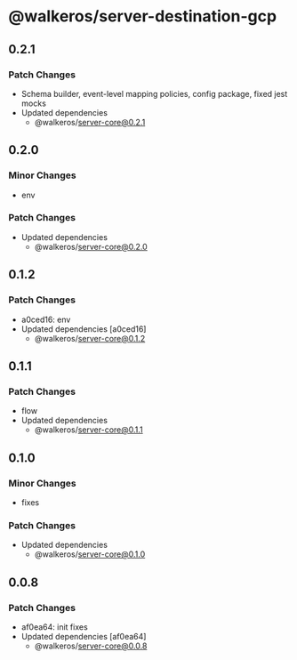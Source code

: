# @walkeros/server-destination-gcp

## 0.2.1

### Patch Changes

- Schema builder, event-level mapping policies, config package, fixed jest mocks
- Updated dependencies
  - @walkeros/server-core@0.2.1

## 0.2.0

### Minor Changes

- env

### Patch Changes

- Updated dependencies
  - @walkeros/server-core@0.2.0

## 0.1.2

### Patch Changes

- a0ced16: env
- Updated dependencies [a0ced16]
  - @walkeros/server-core@0.1.2

## 0.1.1

### Patch Changes

- flow
- Updated dependencies
  - @walkeros/server-core@0.1.1

## 0.1.0

### Minor Changes

- fixes

### Patch Changes

- Updated dependencies
  - @walkeros/server-core@0.1.0

## 0.0.8

### Patch Changes

- af0ea64: init fixes
- Updated dependencies [af0ea64]
  - @walkeros/server-core@0.0.8
